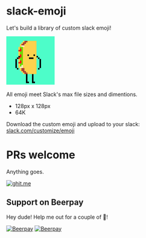 # slack-emoji
Let's build a library of custom slack emoji!

![Alt text](/gif/pedro.gif?raw=true "Custom slack emoji")

All emoji meet Slack's max file sizes and dimentions.
* 128px x 128px
* 64K

Download the custom emoji and upload to your slack: [slack.com/customize/emoji](https://slack.com/customize/emoji)

# PRs welcome
Anything goes.

[![ghit.me](https://ghit.me/badge.svg?repo=TheBox193/slack-emoji)](https://ghit.me/repo/TheBox193/slack-emoji)

## Support on Beerpay
Hey dude! Help me out for a couple of :beers:!

[![Beerpay](https://beerpay.io/TheBox193/slack-emoji/badge.svg?style=beer-square)](https://beerpay.io/TheBox193/slack-emoji)  [![Beerpay](https://beerpay.io/TheBox193/slack-emoji/make-wish.svg?style=flat-square)](https://beerpay.io/TheBox193/slack-emoji?focus=wish)
